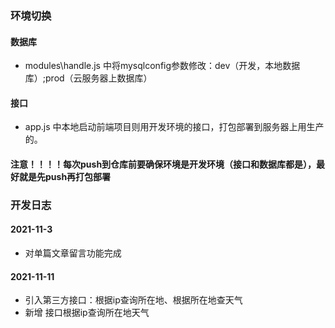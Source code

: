 ### 环境切换

#### 数据库
- modules\handle.js 中将mysqlconfig参数修改：dev（开发，本地数据库）;prod（云服务器上数据库）
#### 接口
- app.js 中本地启动前端项目则用开发环境的接口，打包部署到服务器上用生产的。
#### 注意！！！！每次push到仓库前要确保环境是开发环境（接口和数据库都是），最好就是先push再打包部署


### 开发日志
#### 2021-11-3
- 对单篇文章留言功能完成
#### 2021-11-11
- 引入第三方接口：根据ip查询所在地、根据所在地查天气
- 新增 接口根据ip查询所在地天气